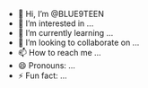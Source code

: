 - 👋 Hi, I’m @BLUE9TEEN
- 👀 I’m interested in ...
- 🌱 I’m currently learning ...
- 💞️ I’m looking to collaborate on ...
- 📫 How to reach me ...
- 😄 Pronouns: ...
- ⚡ Fun fact: ...

<!---
BLUE9TEEN/BLUE9TEEN is a ✨ special ✨ repository because its `README.md` (this file) appears on your GitHub profile.
You can click the Preview link to take a look at your changes.
--->
